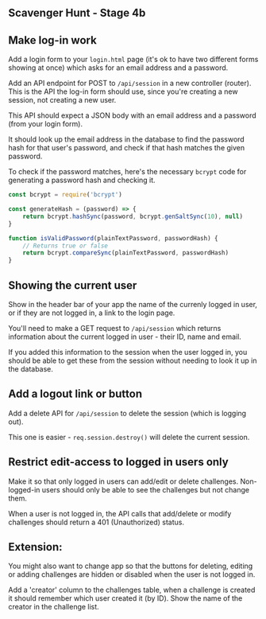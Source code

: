 ## Scavenger Hunt - Stage 4b

## Make log-in work

Add a login form to your `login.html` page (it's ok to have two different forms showing at once) which asks for an email address and a password.

Add an API endpoint for POST to `/api/session` in a new controller (router).
This is the API the log-in form should use, since you're creating a new session, not creating a new user.

This API should expect a JSON body with an email address and a password (from your login form).

It should look up the email address in the database to find the password hash for that user's password, and check if that hash matches the given password.

To check if the password matches, here's the necessary `bcrypt` code for generating a password hash and checking it.

```js
const bcrypt = require('bcrypt')

const generateHash = (password) => {
    return bcrypt.hashSync(password, bcrypt.genSaltSync(10), null)
}

function isValidPassword(plainTextPassword, passwordHash) {
    // Returns true or false
    return bcrypt.compareSync(plainTextPassword, passwordHash)
}
```

## Showing the current user

Show in the header bar of your app the name of the currenly logged in user, or if they are not logged in, a link to the login page.

You'll need to make a GET request to `/api/session` which returns information about the current logged in user - their ID, name and email.

If you added this information to the session when the user logged in, you should be able to get these from the session without needing to look it up in the database.

## Add a logout link or button

Add a delete API for `/api/session` to delete the session (which is logging out). 

This one is easier - `req.session.destroy()` will delete the current session.

## Restrict edit-access to logged in users only

Make it so that only logged in users can add/edit or delete challenges. Non-logged-in users should only be able to see the challenges but not change them.

When a user is not logged in, the API calls that add/delete or modify challenges should return a 401 (Unauthorized) status.

## Extension:

You might also want to change app so that the buttons for deleting, editing or adding challenges are hidden or disabled when the user is not logged in.

Add a 'creator' column to the challenges table, when a challenge is created it should remember which user created it (by ID). Show the name of the creator in the challenge list.